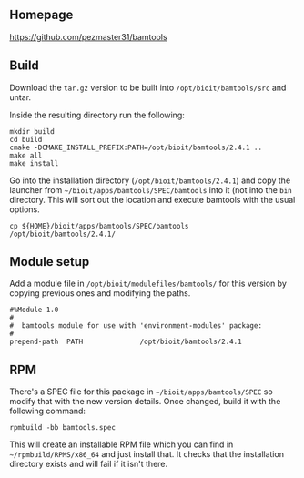 ## Homepage

https://github.com/pezmaster31/bamtools

## Build

Download the `tar.gz` version to be built into `/opt/bioit/bamtools/src` and untar.

Inside the resulting directory run the following:

    mkdir build
    cd build
    cmake -DCMAKE_INSTALL_PREFIX:PATH=/opt/bioit/bamtools/2.4.1 ..
    make all
    make install

Go into the installation directory (`/opt/bioit/bamtools/2.4.1`) and copy the launcher from `~/bioit/apps/bamtools/SPEC/bamtools` into it (not into the `bin` directory. This will sort out the location and execute bamtools with the usual options.

    cp ${HOME}/bioit/apps/bamtools/SPEC/bamtools /opt/bioit/bamtools/2.4.1/

## Module setup

Add a module file in `/opt/bioit/modulefiles/bamtools/` for this version by copying previous ones and modifying the paths.

    #%Module 1.0
    #
    #  bamtools module for use with 'environment-modules' package:
    #
    prepend-path  PATH              /opt/bioit/bamtools/2.4.1

## RPM

There's a SPEC file for this package in `~/bioit/apps/bamtools/SPEC` so modify that with the new version details. Once changed, build it with the following command:

    rpmbuild -bb bamtools.spec

This will create an installable RPM file which you can find in `~/rpmbuild/RPMS/x86_64` and just install that. It checks that the installation directory exists and will fail if it isn't there.
